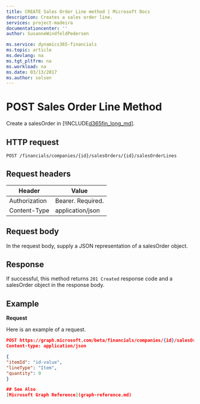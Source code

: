 ```yaml
---
title: CREATE Sales Order Line method | Microsoft Docs
description: Creates a sales order line.
services: project-madeira
documentationcenter: ''
author: SusanneWindfeldPedersen

ms.service: dynamics365-financials
ms.topic: article
ms.devlang: na
ms.tgt_pltfrm: na
ms.workload: na
ms.date: 03/13/2017
ms.author: solsen
---
```


# POST Sales Order Line Method
Create a salesOrder in [!INCLUDE[d365fin_long_md](../dynamics-nav/includes/d365fin_long_md.md)].

## HTTP request

```
POST /financials/companies/{id}/salesOrders/{id}/salesOrderLines
```

## Request headers

|Header|Value|
|------|-----|
|Authorization  |Bearer. Required.    |
|Content-Type  |application/json    |

## Request body
In the request body, supply a JSON representation of a salesOrder object.

## Response
If successful, this method returns ```201 Created``` response code and a salesOrder object in the response body.

## Example

**Request**

Here is an example of a request.

```json
POST https://graph.microsoft.com/beta/financials/companies/{id}/salesOrders/{id}/salesOrderLines
Content-type: application/json

{
"itemId": "id-value",
"lineType": "Item",
"quantity": 9
}

## See Also
[Microsoft Graph Reference](graph-reference.md)